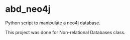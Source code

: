 # abd_neo4j
Python script to manipulate a neo4j database.

This project was done for Non-relational Databases class.
